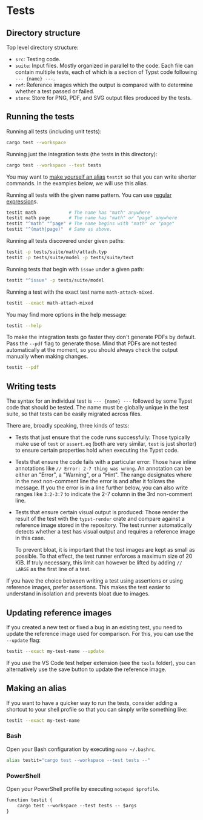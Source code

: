 # Tests

## Directory structure
Top level directory structure:
- `src`: Testing code.
- `suite`: Input files. Mostly organized in parallel to the code. Each file can
           contain multiple tests, each of which is a section of Typst code
           following `--- {name} ---`.
- `ref`: Reference images which the output is compared with to determine whether
         a test passed or failed.
- `store`: Store for PNG, PDF, and SVG output files produced by the tests.

## Running the tests
Running all tests (including unit tests):
```bash
cargo test --workspace
```

Running just the integration tests (the tests in this directory):
```bash
cargo test --workspace --test tests
```

You may want to [make yourself an alias](#making-an-alias) `testit` so that you can
write shorter commands. In the examples below, we will use this alias.

Running all tests with the given name pattern. You can use
[regular expression](https://docs.rs/regex/latest/regex/)s.
```bash
testit math            # The name has "math" anywhere
testit math page       # The name has "math" or "page" anywhere
testit "^math" "^page" # The name begins with "math" or "page"
testit "^(math|page)"  # Same as above.
```

Running all tests discovered under given paths:
```bash
testit -p tests/suite/math/attach.typ
testit -p tests/suite/model -p tests/suite/text
```

Running tests that begin with `issue` under a given path:
```bash
testit "^issue" -p tests/suite/model
```

Running a test with the exact test name `math-attach-mixed`.
```bash
testit --exact math-attach-mixed
```

You may find more options in the help message:
```bash
testit --help
```

To make the integration tests go faster they don't generate PDFs by default.
Pass the `--pdf` flag to generate those. Mind that PDFs are not tested
automatically at the moment, so you should always check the output manually when
making changes.
```bash
testit --pdf
```

## Writing tests
The syntax for an individual test is `--- {name} ---` followed by some Typst
code that should be tested. The name must be globally unique in the test suite,
so that tests can be easily migrated across files.

There are, broadly speaking, three kinds of tests:

- Tests that just ensure that the code runs successfully: Those typically make
  use of `test` or `assert.eq` (both are very similar, `test` is just shorter)
  to ensure certain properties hold when executing the Typst code.

- Tests that ensure the code fails with a particular error: Those have inline
  annotations like `// Error: 2-7 thing was wrong`. An annotation can be
  either an "Error", a "Warning", or a "Hint". The range designates where
  in the next non-comment line the error is and after it follows the message.
  If you the error is in a line further below, you can also write ranges like
  `3:2-3:7` to indicate the 2-7 column in the 3rd non-comment line.

- Tests that ensure certain visual output is produced: Those render the result
  of the test with the `typst-render` crate and compare against a reference
  image stored in the repository. The test runner automatically detects whether
  a test has visual output and requires a reference image in this case.

  To prevent bloat, it is important that the test images are kept as small as
  possible. To that effect, the test runner enforces a maximum size of 20 KiB.
  If truly necessary, this limit can however be lifted by adding `// LARGE` as
  the first line of a test.

If you have the choice between writing a test using assertions or using
reference images, prefer assertions. This makes the test easier to understand
in isolation and prevents bloat due to images.

## Updating reference images
If you created a new test or fixed a bug in an existing test, you need to update
the reference image used for comparison. For this, you can use the `--update`
flag:
```bash
testit --exact my-test-name --update
```

If you use the VS Code test helper extension (see the `tools` folder), you can
alternatively use the save button to update the reference image.

## Making an alias
If you want to have a quicker way to run the tests, consider adding a shortcut
to your shell profile so that you can simply write something like:
```bash
testit --exact my-test-name
```

### Bash
Open your Bash configuration by executing `nano ~/.bashrc`.
```bash
alias testit="cargo test --workspace --test tests --"
```

### PowerShell
Open your PowerShell profile by executing `notepad $profile`.
```ps
function testit {
    cargo test --workspace --test tests -- $args
}
```
